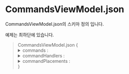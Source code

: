 # CommandsViewModel.json

CommandsViewModel.json의 스키마 정의 입니다.

예제는 최하단에 있습니다.

<blockquote>
CommandsViewModel.json
{

<details><summary>commands : </summary><blockquote>
    
타입 : `Object <commandDef>`<br />설명 : Command의 정의 <br />필수 키 : 없음<br />
    
<details><summary>commandDef 정의</summary><blockquote>

"iconId" : `String` -> SVG 아이콘 ID [src/image] <br />
"isGroup" : `T<conditionOrBoolDef>`-> 그룹 여부 <br /> 
"title" : `String or Object` -> Command 표시 텍스트 (Object형식은 다음 파일참조 declarativeCommandsViewModelSchema-1.0.0.json)<br />
"description" : `String or Objec` -> Command 설명 텍스트 Object형식은 title설명 참조 <br />
"template" : `String` -> Command 템플릿 이름 <br />
"isShuttle" : `Boolean` -> Command 제공형식 Shuttle 여부 (OOTB 예제 없음) <br />
"isRibbon" : `Boolean` -> Command 제공형식 Ribbon 여부 (Group과 유사) <br />
"isToggle" : `Boolean` -> Toggle Command 여부 <br />
"extendedTooltip" : `Object` -> 확장 Tooltip 텍스트 <br /> 예시 <br />

```json
"extendedTooltip": {
    "view": "extendedTooltipDefault"
}
```

"selected" : `Object` -> 아직 미확인 (selected 상태일때 속성값 바뀌는걸로 추정) {<br />
&ensp;&ensp;"iconId" : "String" -> 상단의 iconId와 동일<br />
&ensp;&ensp;"title" : "String or Object" -> 상단의 title과 동일<br />
&ensp;&ensp;"description" : "String or Object" -> 상단의 description 과 동일 <br />
&ensp;&ensp;"extendedTooltip" : "Object" -> 상단의 extendedTooltip와 동일<br />
}<br />예제 <br />
    
```json
"selected": {
    "iconId": "cmdFreezeExchange",
    "title": "{{i18n.fixedLayout}}"
}
```
    
conditionOrBoolDef는 다음 두가지 케이스를 지원함<br />
```json
"isGroup" : false,
"selected" : { 
    "condition": "conditions.isCreateCommandValid"
}
```

</details>

예시
    
```json
"commands": {
        "Aw2dPageUp": {
            "iconId": "miscChevronRight",
            "title": "{{i18n.pageUp}}",
            "description": "{{i18n.Aw2dPageUpDesc}}",
            "isToggle": false
        },
        "Aw2dPageDown": {
            "iconId": "miscChevronLeft",
            "title": "{{i18n.pageDown}}",
            "description": "{{i18n.Aw2dPageDownDesc}}",
            "isToggle": false
        },
        "Aw2dPage": {
            "iconId": "cmdBlankIcon",
            "title": "{{i18n.currentPage}}",
            "template": "<div class='aw-2dviewerjs-pagenumber'>{{ctx.awTwoDViewer.currentPage}}</div>",
            "description": "{{i18n.Aw2dPageDesc}}",
            "isToggle": false
        }
}
```
        
</details>
    
<details><summary>commandHandlers : </summary><blockquote>
    
타입 : `Object <commandHandlersDef>`<br />설명 : CommandHandler 정의 하나의 Command에 여러개의 CommandHanlder를 부착할 수 있음 <br />필수 키 : `id`,`activeWhen`<br />
    
<details><summary>commandHandlersDef 정의</summary><blockquote>
    
"id" : `String` -> Handler가 제어할 Command ID <br />
"action" : `String`-> Handler의 Action  <br /> 
"activeWhen" : `T<conditionOrBoolDef>` -> Handler 동작 조건 <br />
"visibleWhen" : `T<conditionOrBoolDef>` -> Handler의 표시 조건 <br />
"selectWhen" : `T<conditionOrBoolDef>` -> Handler의 선택 조건 <br />
"enableWhen" : `T<conditionOrBoolDef>` -> Handler의 사용가능상태 조건 <br />
"openWhen" : `T<conditionOrBoolDef>` -> Group Handler의 경우 동작 조건<br />

conditionOrBoolDef는 다음 두가지 케이스를 지원함<br />
```json
"enableWhen" : false,
"visibleWhen" : { 
    "condition": "conditions.isCreateCommandValid"
}
```
    
</details>

예제

```json
"commandHandlers": {
    "createCommandHandler": {
        "id": "Awp0CreateCommand",
        "action": "createZCC",
        "activeWhen": {
            "condition": "conditions.isCreateCommandValid"
        },
        "visibleWhen": {
            "condition": "conditions.isCreateCommandValid"
        },
        "enableWhen": {
            "condition": "conditions.isCreateCommandValid"
        }
    },
    "saveAsCommandHandler": {
        "id": "Awp0SaveAsCommand",
        "action": "saveasZCC",
        "activeWhen": {
            "condition": "conditions.isSaveAsCommandValid"
        },
        "visibleWhen": {
            "condition": "conditions.isSaveAsCommandValid"
        },
        "enableWhen": true
    }
}
```
    
</details>
    
<details><summary>commandPlacements : </summary><blockquote>

타입 : `Object <commandPlacementsDef>`<br />설명 : Command의 위치 정의 <br />필수 키 : `id`<br />

<details><summary>commandPlacementsDef 정의</summary><blockquote>
    
"id" : `String` -> 위치 정의될 Command ID <br />
"parentGroupId" : `String`-> Command를 붙힐 Group Command ID  <br /> 
"uiAnchor" : `String` -> Command를 붙힐 UIAnchor ID <br />
"priority" : `Integer` -> Command 정렬 우선순위 (낮을수록 상위) <br />
"relativeTo" : `String` -> Command 상대적 정렬을 위한 기준 Command ID <br />
"showGroupSelected" : `Boolean` -> GroupCommand 플래그 <br />
"cellDisplay" : `Object` -> {<br />
&ensp;&ensp;"hover" : `Boolean` -> Cell에서 마우스 호버링시 동작여부<br />
&ensp;&ensp;"position" : `String` -> Cell에서 동작시 버튼 위치<br />
&ensp;&ensp;"selected" : `Boolean` -> Cell에서 선택했을때 동작 여부<br />}
</details>
    
예제
    
```json
"commandPlacements": {
    "Awp0CreateCommandRightWall": {
        "id": "Awp0CreateCommand",
        "uiAnchor": "aw_rightWall",
        "priority": 20,
        "parentGroupId": "Awp0NewGroup"
    },
    "Awp0saveasCommandRightWall": {
        "id": "Awp0SaveAsCommand",
        "uiAnchor": "aw_rightWall",
        "priority": 20,
        "parentGroupId": "Awp0NewGroup"
    }
}
```
    
</details>
}
